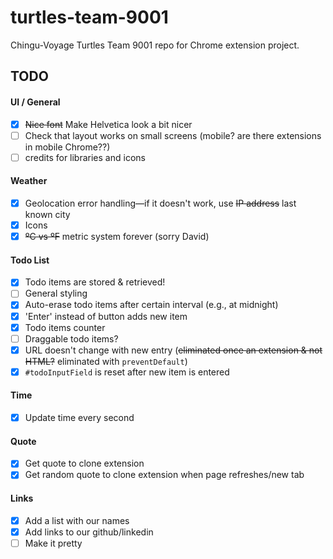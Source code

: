 # turtles-team-9001

Chingu-Voyage Turtles Team 9001 repo for Chrome extension project.

## TODO

#### UI / General

- [x] ~~Nice font~~ Make Helvetica look a bit nicer
- [ ] Check that layout works on small screens (mobile? are there extensions in mobile Chrome??)
- [ ] credits for libraries and icons

#### Weather

- [x] Geolocation error handling—if it doesn't work, use ~~IP address~~ last known city
- [x] Icons
- [x] ~~ºC vs ºF~~ metric system forever (sorry David)

#### Todo List

- [x] Todo items are stored & retrieved!
- [ ] General styling
- [x] Auto-erase todo items after certain interval (e.g., at midnight)
- [x] 'Enter' instead of button adds new item
- [x] Todo items counter
- [ ] Draggable todo items?
- [x] URL doesn't change with new entry (~~eliminated once an extension & not HTML?~~ eliminated with `preventDefault`)
- [x] `#todoInputField` is reset after new item is entered

#### Time

- [x] Update time every second

#### Quote
- [x] Get quote to clone extension
- [x] Get random quote to clone extension when page refreshes/new tab

#### Links

- [x] Add a list with our names
- [x] Add links to our github/linkedin
- [ ] Make it pretty
